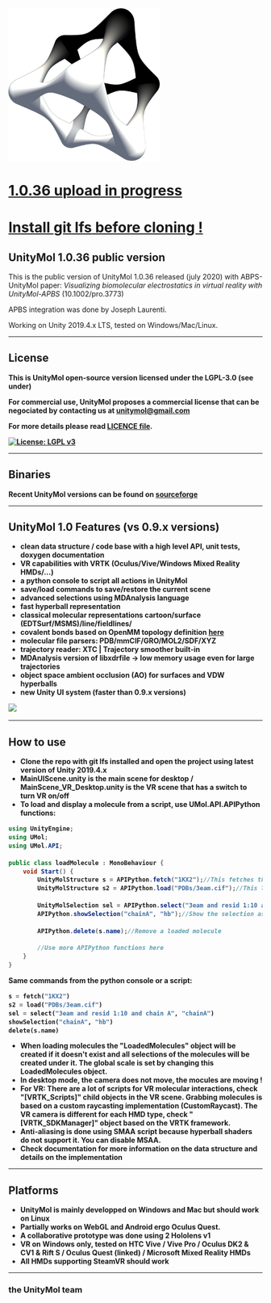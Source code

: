 <img src="Assets/Resources/Logo/LogoUnityMol1.0_outline.png" width="300">

# <ins>1.0.36 upload in progress</ins>

# <ins>Install **git lfs** before cloning ! </ins>

## UnityMol 1.0.36 public version

This is the public version of UnityMol 1.0.36 released (july 2020) with ABPS-UnityMol paper: <i>Visualizing biomolecular electrostatics in virtual reality with UnityMol-APBS </i> (10.1002/pro.3773)

APBS integration was done by Joseph Laurenti.

Working on Unity 2019.4.x LTS, tested on Windows/Mac/Linux.

----------

## License

<b> This is UnityMol open-source version licensed under the LGPL-3.0 (see under) </b>

<b> For commercial use, UnityMol proposes a commercial license that can be negociated by contacting us at unitymol@gmail.com</b>

<b> For more details please read [LICENCE file](LICENSE.md).

[![License: LGPL v3](https://img.shields.io/badge/License-LGPL%20v3-blue.svg)](https://www.gnu.org/licenses/lgpl-3.0)

----------

## Binaries

Recent UnityMol versions can be found on [sourceforge](https://sourceforge.net/projects/unitymol/)

----------

## UnityMol 1.0 Features (vs 0.9.x versions)

- clean data structure / code base with a high level API, unit tests, doxygen documentation
- VR capabilities with VRTK (Oculus/Vive/Windows Mixed Reality HMDs/...)
- __a python console__ to script all actions in UnityMol
- save/load commands to save/restore the current scene
- advanced selections using MDAnalysis language
- fast hyperball representation
- classical molecular representations cartoon/surface (EDTSurf/MSMS)/line/fieldlines/
- covalent bonds based on OpenMM topology definition [here](https://raw.githubusercontent.com/pandegroup/openmm/master/wrappers/python/simtk/openmm/app/data/residues.xml)
- molecular file parsers: PDB/mmCIF/GRO/MOL2/SDF/XYZ
- trajectory reader: XTC | Trajectory smoother built-in
- MDAnalysis version of libxdrfile -> low memory usage even for large trajectories
- object space ambient occlusion (AO) for surfaces and VDW hyperballs
- new Unity UI system (faster than 0.9.x versions)

<img src="https://owncloud.galaxy.ibpc.fr/owncloud/index.php/s/ER0EbdQd9rTthUb/download" width="300">

-----------

## How to use

- Clone the repo with git lfs installed and open the project using latest version of Unity 2019.4.x
- MainUIScene.unity is the main scene for desktop / MainScene_VR_Desktop.unity is the VR scene that has a switch to turn VR on/off
- To load and display a molecule from a script, use UMol.API.APIPython functions:

```csharp
using UnityEngine;
using UMol;
using UMol.API;

public class loadMolecule : MonoBehaviour {
	void Start() {
		UnityMolStructure s = APIPython.fetch("1KX2");//This fetches the file from the PDB
		UnityMolStructure s2 = APIPython.load("PDBs/3eam.cif");//This loads a local file

		UnityMolSelection sel = APIPython.select("3eam and resid 1:10 and chain A", "chainA");//Create a selection
		APIPython.showSelection("chainA", "hb");//Show the selection as hyperball

		APIPython.delete(s.name);//Remove a loaded molecule

		//Use more APIPython functions here
	}
}
```
Same commands from the python console or a script:

```python
s = fetch("1KX2")
s2 = load("PDBs/3eam.cif")
sel = select("3eam and resid 1:10 and chain A", "chainA")
showSelection("chainA", "hb")
delete(s.name)
```

- When loading molecules the "LoadedMolecules" object will be created if it doesn't exist and all selections of the molecules will be created under it. The global scale is set by changing this LoadedMolecules object.
- In desktop mode, the camera does not move, the mocules are moving !
- For VR: There are a lot of scripts for VR molecular interactions, check "[VRTK_Scripts]" child objects in the VR scene. Grabbing molecules is based on a custom raycasting implementation (CustomRaycast). The VR camera is different for each HMD type, check "[VRTK_SDKManager]" object based on the VRTK framework.
- Anti-aliasing is done using SMAA script because hyperball shaders do not support it. You can disable MSAA.
- Check documentation for more information on the data structure and details on the implementation

-----------

## Platforms

- UnityMol is mainly developped on Windows and Mac but should work on Linux
- Partially works on WebGL and Android ergo Oculus Quest.
- A collaborative prototype was done using 2 Hololens v1
- VR on Windows only, tested on HTC Vive / Vive Pro / Oculus DK2 & CV1 & Rift S / Oculus Quest (linked) / Microsoft Mixed Reality HMDs
- All HMDs supporting SteamVR should work

-------------------------------------
### the UnityMol team
